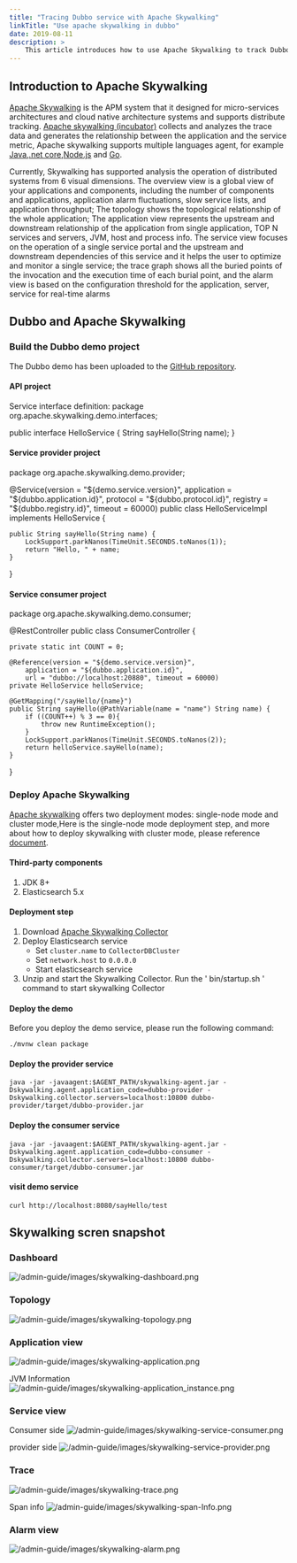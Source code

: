 ```yaml
---
title: "Tracing Dubbo service with Apache Skywalking"
linkTitle: "Use apache skywalking in dubbo"
date: 2019-08-11
description: > 
    This article introduces how to use Apache Skywalking to track Dubbo applications.
---
```


## Introduction to Apache Skywalking

[Apache Skywalking](https://github.com/apache/incubator-skywalking)  is the APM system that it designed for micro-services architectures and cloud native architecture systems and supports distribute tracking. [Apache skywalking (incubator)](https://github.com/apache/incubator-skywalking) collects and analyzes the trace data and generates the relationship between the application and the service metric, Apache skywalking  supports multiple languages agent, for example [Java](https://github.com/apache/incubator-skywalking),[.net core](https://github.com/OpenSkywalking/skywalking-netcore),[Node.js](https://github.com/OpenSkywalking/skywalking-nodejs) and [Go](https://github.com/OpenSkywalking/skywalking-go).

Currently, Skywalking has supported analysis the operation of distributed systems from 6 visual dimensions. The overview view is a global view of your applications and components, including the number of components and applications, application alarm fluctuations, slow service lists, and application throughput; The topology shows the topological relationship of the whole application; The application view represents the upstream and downstream relationship of the application from single application, TOP N services and servers, JVM, host and process info. The service view focuses on the operation of a single service portal and the upstream and downstream dependencies of this service and it helps the user to optimize and monitor a single service; the trace graph shows all the buried points of the invocation and the execution time of each burial point, and the alarm view is based on the configuration threshold for the application, server, service for real-time alarms

## Dubbo and Apache Skywalking

### Build the Dubbo demo  project

The Dubbo demo has been uploaded to the [GitHub repository](https://github.com/SkywalkingTest/dubbo-trace-example). 

#### API project

Service interface definition:
package org.apache.skywalking.demo.interfaces;

public interface HelloService {
	String sayHello(String name);
}

#### Service provider project

package org.apache.skywalking.demo.provider;

@Service(version = "${demo.service.version}",
	application = "${dubbo.application.id}",
	protocol = "${dubbo.protocol.id}",
	registry = "${dubbo.registry.id}", timeout = 60000)
public class HelloServiceImpl implements HelloService {

	public String sayHello(String name) {
		LockSupport.parkNanos(TimeUnit.SECONDS.toNanos(1));
		return "Hello, " + name;
	}

}

#### Service consumer project

package org.apache.skywalking.demo.consumer;

@RestController
public class ConsumerController {

	private static int COUNT = 0;

	@Reference(version = "${demo.service.version}",
		application = "${dubbo.application.id}",
		url = "dubbo://localhost:20880", timeout = 60000)
	private HelloService helloService;

	@GetMapping("/sayHello/{name}")
	public String sayHello(@PathVariable(name = "name") String name) {
		if ((COUNT++) % 3 == 0){
			throw new RuntimeException();
		}
		LockSupport.parkNanos(TimeUnit.SECONDS.toNanos(2));
		return helloService.sayHello(name);
	}
}

### Deploy Apache Skywalking

[Apache skywalking](https://github.com/apache/incubator-skywalking) offers  two deployment modes: single-node mode and cluster mode,Here is  the single-node mode deployment step, and more about how to deploy skywalking with cluster mode, please reference [document](https://github.com/apache/incubator-skywalking/blob/master/docs/en/Deploy-backend-in-cluster-mode.md).

#### Third-party components

1. JDK 8+
2. Elasticsearch 5.x

#### Deployment step

1. Download [Apache Skywalking Collector](http://skywalking.apache.org/downloads/)
2. Deploy Elasticsearch service
   * Set `cluster.name` to `CollectorDBCluster`
   * Set `network.host` to `0.0.0.0`
   * Start elasticsearch service
3. Unzip and start the Skywalking Collector. Run the ' bin/startup.sh ' command to start skywalking Collector 

#### Deploy the demo

Before you deploy the demo service, please run the following command:

```
./mvnw clean package
```

#### Deploy the provider service

```
java -jar -javaagent:$AGENT_PATH/skywalking-agent.jar -Dskywalking.agent.application_code=dubbo-provider -Dskywalking.collector.servers=localhost:10800 dubbo-provider/target/dubbo-provider.jar
```

#### Deploy the consumer service

```
java -jar -javaagent:$AGENT_PATH/skywalking-agent.jar -Dskywalking.agent.application_code=dubbo-consumer -Dskywalking.collector.servers=localhost:10800 dubbo-consumer/target/dubbo-consumer.jar 
```

#### visit demo service

```
curl http://localhost:8080/sayHello/test
```

## Skywalking scren snapshot

### Dashboard

![/admin-guide/images/skywalking-dashboard.png](/imgs/blog/skywalking-dashboard.png)

### Topology

![/admin-guide/images/skywalking-topology.png](/imgs/blog/skywalking-topology.png)

### Application view

![/admin-guide/images/skywalking-application.png](/imgs/blog/skywalking-application.png)

JVM Information
![/admin-guide/images/skywalking-application_instance.png](/imgs/blog/skywalking-application_instance.png)

### Service view

Consumer side
![/admin-guide/images/skywalking-service-consumer.png](/imgs/blog/skywalking-service-consumer.png)

provider side
![/admin-guide/images/skywalking-service-provider.png](/imgs/blog/skywalking-service-provider.png)

### Trace

![/admin-guide/images/skywalking-trace.png](/imgs/blog/skywalking-trace.png)

Span info
![/admin-guide/images/skywalking-span-Info.png](/imgs/blog/skywalking-span-Info.png)

### Alarm view

![/admin-guide/images/skywalking-alarm.png](/imgs/blog/skywalking-alarm.png)
